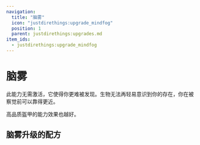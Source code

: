 ```yaml
---
navigation:
  title: "脑雾"
  icon: "justdirethings:upgrade_mindfog"
  position: 1
  parent: justdirethings:upgrades.md
item_ids:
  - justdirethings:upgrade_mindfog
---
```


# 脑雾

此能力无需激活，它使得你更难被发现。生物无法再轻易意识到你的存在，你在被察觉前可以靠得更近。

高品质盔甲的能力效果也越好。

## 脑雾升级的配方



<Recipe id="justdirethings:upgrade_mindfog" />

